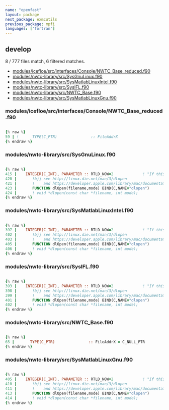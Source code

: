 ```yaml
---
name: "openfast"
layout: package
next_package: exmcutils
previous_package: mpfi
languages: ['fortran']
---
```

## develop
8 / 777 files match, 6 filtered matches.

 - [modules/icefloe/src/interfaces/Console/NWTC_Base_reduced.f90](#modulesicefloesrcinterfacesconsolenwtc_base_reducedf90)
 - [modules/nwtc-library/src/SysGnuLinux.f90](#modulesnwtc-librarysrcsysgnulinuxf90)
 - [modules/nwtc-library/src/SysMatlabLinuxIntel.f90](#modulesnwtc-librarysrcsysmatlablinuxintelf90)
 - [modules/nwtc-library/src/SysIFL.f90](#modulesnwtc-librarysrcsysiflf90)
 - [modules/nwtc-library/src/NWTC_Base.f90](#modulesnwtc-librarysrcnwtc_basef90)
 - [modules/nwtc-library/src/SysMatlabLinuxGnu.f90](#modulesnwtc-librarysrcsysmatlablinuxgnuf90)

### modules/icefloe/src/interfaces/Console/NWTC_Base_reduced.f90

```fortran

{% raw %}
59 | !      TYPE(C_PTR)               :: FileAddrX                                       ! The address of file FileName.         (RETURN value dlopen ) [Linux]
{% endraw %}

```
### modules/nwtc-library/src/SysGnuLinux.f90

```fortran

{% raw %}
415 |    INTEGER(C_INT), PARAMETER :: RTLD_NOW=2             ! "If this value is specified, or the environment variable LD_BIND_NOW is set to a nonempty string, all undefined symbols in the library are resolved before dlopen() returns. If this cannot be done, an error is returned."
420 |       !bjj see http://linux.die.net/man/3/dlopen
421 |       !    and https://developer.apple.com/library/mac/documentation/Darwin/Reference/ManPages/man3/dlopen.3.html
423 |       FUNCTION dlOpen(filename,mode) BIND(C,NAME="dlopen")
424 |       ! void *dlopen(const char *filename, int mode);
{% endraw %}

```
### modules/nwtc-library/src/SysMatlabLinuxIntel.f90

```fortran

{% raw %}
397 |    INTEGER(C_INT), PARAMETER :: RTLD_NOW=2             ! "If this value is specified, or the environment variable LD_BIND_NOW is set to a nonempty string, all undefined symbols in the library are resolved before dlopen() returns. If this cannot be done, an error is returned."
402 |       !bjj see http://linux.die.net/man/3/dlopen
403 |       !    and https://developer.apple.com/library/mac/documentation/Darwin/Reference/ManPages/man3/dlopen.3.html
405 |       FUNCTION dlOpen(filename,mode) BIND(C,NAME="dlopen")
406 |       ! void *dlopen(const char *filename, int mode);
{% endraw %}

```
### modules/nwtc-library/src/SysIFL.f90

```fortran

{% raw %}
393 |    INTEGER(C_INT), PARAMETER :: RTLD_NOW=2             ! "If this value is specified, or the environment variable LD_BIND_NOW is set to a nonempty string, all undefined symbols in the library are resolved before dlopen() returns. If this cannot be done, an error is returned."
398 |       !bjj see http://linux.die.net/man/3/dlopen
399 |       !    and https://developer.apple.com/library/mac/documentation/Darwin/Reference/ManPages/man3/dlopen.3.html
401 |       FUNCTION dlOpen(filename,mode) BIND(C,NAME="dlopen")
402 |       ! void *dlopen(const char *filename, int mode);
{% endraw %}

```
### modules/nwtc-library/src/NWTC_Base.f90

```fortran

{% raw %}
65 |       TYPE(C_PTR)               :: FileAddrX = C_NULL_PTR                          !< The address of file FileName.         (RETURN value from dlopen ) [Linux]
{% endraw %}

```
### modules/nwtc-library/src/SysMatlabLinuxGnu.f90

```fortran

{% raw %}
405 |    INTEGER(C_INT), PARAMETER :: RTLD_NOW=2             ! "If this value is specified, or the environment variable LD_BIND_NOW is set to a nonempty string, all undefined symbols in the library are resolved before dlopen() returns. If this cannot be done, an error is returned."
410 |       !bjj see http://linux.die.net/man/3/dlopen
411 |       !    and https://developer.apple.com/library/mac/documentation/Darwin/Reference/ManPages/man3/dlopen.3.html
413 |       FUNCTION dlOpen(filename,mode) BIND(C,NAME="dlopen")
414 |       ! void *dlopen(const char *filename, int mode);
{% endraw %}

```